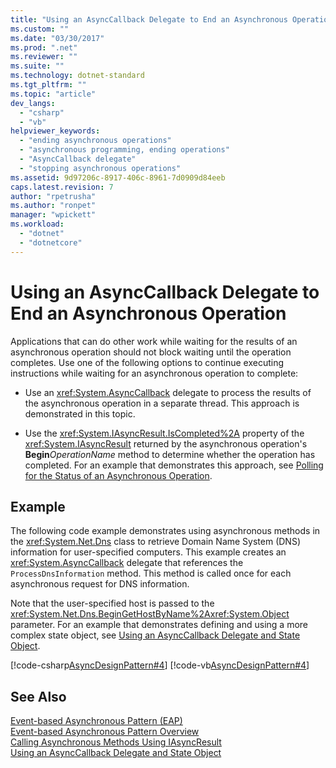 ```yaml
---
title: "Using an AsyncCallback Delegate to End an Asynchronous Operation"
ms.custom: ""
ms.date: "03/30/2017"
ms.prod: ".net"
ms.reviewer: ""
ms.suite: ""
ms.technology: dotnet-standard
ms.tgt_pltfrm: ""
ms.topic: "article"
dev_langs: 
  - "csharp"
  - "vb"
helpviewer_keywords: 
  - "ending asynchronous operations"
  - "asynchronous programming, ending operations"
  - "AsyncCallback delegate"
  - "stopping asynchronous operations"
ms.assetid: 9d97206c-8917-406c-8961-7d0909d84eeb
caps.latest.revision: 7
author: "rpetrusha"
ms.author: "ronpet"
manager: "wpickett"
ms.workload: 
  - "dotnet"
  - "dotnetcore"
---
```

# Using an AsyncCallback Delegate to End an Asynchronous Operation
Applications that can do other work while waiting for the results of an asynchronous operation should not block waiting until the operation completes. Use one of the following options to continue executing instructions while waiting for an asynchronous operation to complete:  
  
-   Use an <xref:System.AsyncCallback> delegate to process the results of the asynchronous operation in a separate thread. This approach is demonstrated in this topic.  
  
-   Use the <xref:System.IAsyncResult.IsCompleted%2A> property of the <xref:System.IAsyncResult> returned by the asynchronous operation's **Begin***OperationName* method to determine whether the operation has completed. For an example that demonstrates this approach, see [Polling for the Status of an Asynchronous Operation](../../../docs/standard/asynchronous-programming-patterns/polling-for-the-status-of-an-asynchronous-operation.md).  
  
## Example  
 The following code example demonstrates using asynchronous methods in the <xref:System.Net.Dns> class to retrieve Domain Name System (DNS) information for user-specified computers. This example creates an <xref:System.AsyncCallback> delegate that references the `ProcessDnsInformation` method. This method is called once for each asynchronous request for DNS information.  
  
 Note that the user-specified host is passed to the <xref:System.Net.Dns.BeginGetHostByName%2A><xref:System.Object> parameter. For an example that demonstrates defining and using a more complex state object, see [Using an AsyncCallback Delegate and State Object](../../../docs/standard/asynchronous-programming-patterns/using-an-asynccallback-delegate-and-state-object.md).  
  
 [!code-csharp[AsyncDesignPattern#4](../../../samples/snippets/csharp/VS_Snippets_CLR/AsyncDesignPattern/CS/AsyncDelegateNoStateObject.cs#4)]
 [!code-vb[AsyncDesignPattern#4](../../../samples/snippets/visualbasic/VS_Snippets_CLR/AsyncDesignPattern/VB/AsyncDelegateNoState.vb#4)]  
  
## See Also  
 [Event-based Asynchronous Pattern (EAP)](../../../docs/standard/asynchronous-programming-patterns/event-based-asynchronous-pattern-eap.md)  
 [Event-based Asynchronous Pattern Overview](../../../docs/standard/asynchronous-programming-patterns/event-based-asynchronous-pattern-overview.md)  
 [Calling Asynchronous Methods Using IAsyncResult](../../../docs/standard/asynchronous-programming-patterns/calling-asynchronous-methods-using-iasyncresult.md)  
 [Using an AsyncCallback Delegate and State Object](../../../docs/standard/asynchronous-programming-patterns/using-an-asynccallback-delegate-and-state-object.md)
